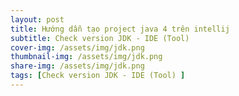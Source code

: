 ```yaml
---
layout: post
title: Hướng dẫn tạo project java 4 trên intellij 
subtitle: Check version JDK - IDE (Tool)
cover-img: /assets/img/jdk.png
thumbnail-img: /assets/img/jdk.png
share-img: /assets/img/jdk.png
tags: [Check version JDK - IDE (Tool) ]
---
```

